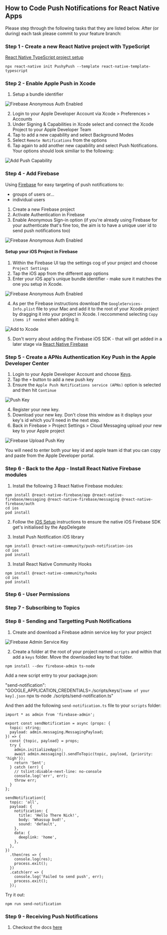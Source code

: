 ## How to Code Push Notifications for React Native Apps

Please step through the following tasks that they are listed below. After (or during) each task please commit to your feature branch:

### Step 1 - Create a new React Native project with TypeScript

[React Native TypeScript project setup](https://reactnative.dev/docs/typescript)

```
npx react-native init PushyPush --template react-native-template-typescript
```

### Step 2 - Enable Apple Push in Xcode

1. Setup a bundle identifier

![Firebase Anonymous Auth Enabled](./images/bundle-identifier.png)

2. Login to your Apple Developer Account via Xcode > Preferences > Accounts
3. Under Signing & Capabilities in Xcode select and connect the Xcode Project to your Apple Developer Team
4. Tap to add a new capability and select Background Modes
5. Select `Remote Notifications` from the options
6. Tap again to add another new capability and select Push Notifications. Your options should look similiar to the following:

![Add Push Capability](./images/add-push-capability.png)

### Step 4 - Add Firebase

Using [Firebase](https://firebase.google.com/) for easy targeting of push notifications to:

- groups of users or...
- individual users

1. Create a new Firebase project
2. Activate Authentication in Firebase
3. Enable Anonymous Sign-in option (if you're already using Firebase for your authenticate that's fine too, the aim is to have a unique user id to send push notifications too)

![Firebase Anonymous Auth Enabled](./images/firebase-anonymous-auth.png)

#### Setup your iOS Project in Firebase

1. Within the Firebase UI tap the settings cog of your project and choose `Project Settings`
2. Tap the iOS app from the different app options
3. Enter your iOS app's unique bundle identifier - make sure it matches the one you setup in Xcode.

![Firebase Anonymous Auth Enabled](./images/firebase-add-ios-app.png)

4. As per the Firebase instructions download the `GoogleServices-Info.plist` file to your Mac and add it to the root of your Xcode project by dragging it into your project in Xcode. I reccommend selecting `Copy items if needed` when adding it:

![Add to Xcode](./images/add-to-xcode.png)

5. Don't worry about adding the Firebase iOS SDK - that will get added in a later stage via [React Native Firebase](https://rnfirebase.io/)

### Step 5 - Create a APNs Authentication Key Push in the Apple Developer Center

1. Login to your Apple Developer Account and choose [Keys](https://developer.apple.com/account/resources/authkeys/list).
2. Tap the `+` button to add a new push key
3. Ensure the `Apple Push Notifications service (APNs)` option is selected and then hit `Continue`

![Push Key](./images/push-key.png)

4. Register your new key.
5. Download your new key. Don't close this window as it displays your key's id which you'll need in the next step.
6. Back in Firebase > Project Settings > Cloud Messaging upload your new key to your Apple project

![Firebase Upload Push Key](./images/firebase-upload-key.png)

You will need to enter both your key id and apple team id that you can copy and paste from the Apple Developer portal.

### Step 6 - Back to the App - Install React Native Firebase modules

1. Install the following 3 React Native Firebase modules:

```
npm install @react-native-firebase/app @react-native-firebase/messaging @react-native-firebase/messaging @react-native-firebase/auth
cd ios
pod install
```

2. Follow the [iOS Setup](https://rnfirebase.io/#3-ios-setup) instructions to ensure the native iOS Firebase SDK get's initialised by the AppDelegate

3. Install Push Notification iOS library

```
npm install @react-native-community/push-notification-ios
cd ios
pod install
```

3. Install React Native Community Hooks

```
npm install @react-native-community/hooks
cd ios
pod install
```

### Step 6 - User Permissions

### Step 7 - Subscribing to Topics

### Step 8 - Sending and Targetting Push Notifications

1. Create and download a Firebase admin service key for your project

![Firebase Admin Service Key](./images/firebase-admin-service-key.png)

2. Create a folder at the root of your project named `scripts` and within that add a `keys` folder. Move the downloaded key to that folder.

```
npm install --dev firebase-admin ts-node
```

Add a new script entry to your package.json:

"send-notification": "GOOGLE_APPLICATION_CREDENTIALS=./scripts/keys/`[name of your key].json` npx ts-node ./scripts/send-notification.ts"

And then add the following `send-notification.ts` file to your `scripts` folder:

```
import * as admin from 'firebase-admin';

export const sendNotification = async (props: {
  topic: string;
  payload: admin.messaging.MessagingPayload;
}) => {
  const {topic, payload} = props;
  try {
    admin.initializeApp();
    await admin.messaging().sendToTopic(topic, payload, {priority: 'high'});
    return 'Sent';
  } catch (err) {
    // tslint:disable-next-line: no-console
    console.log('err', err);
    throw err;
  }
};

sendNotification({
  topic: 'all',
  payload: {
    notification: {
      title: 'Hello There Nick!',
      body: 'Whassup bud!',
      sound: 'default',
    },
    data: {
      deeplink: 'home',
    },
  },
})
  .then(res => {
    console.log(res);
    process.exit();
  })
  .catch(err => {
    console.log('Failed to send push', err);
    process.exit();
  });

```

Try it out:

```
npm run send-notification
```

### Step 9 - Receiving Push Notifications

1. Checkout the docs [here](https://rnfirebase.io/messaging/usage#receiving-messages)
